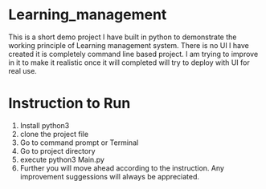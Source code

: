# Learning_management
This is a short demo project I have built in python to demonstrate the working principle of Learning management system.
There is no UI I have created it is completely command line based project. I am trying to improve in it to make it realistic once it will completed will try to deploy with UI for real use.

# Instruction to Run
1. Install python3
2. clone the project file
3. Go to command prompt or Terminal
4. Go to project directory
5. execute python3 Main.py
6. Further you will move ahead according to the instruction.
Any improvement suggessions will always be appreciated.
